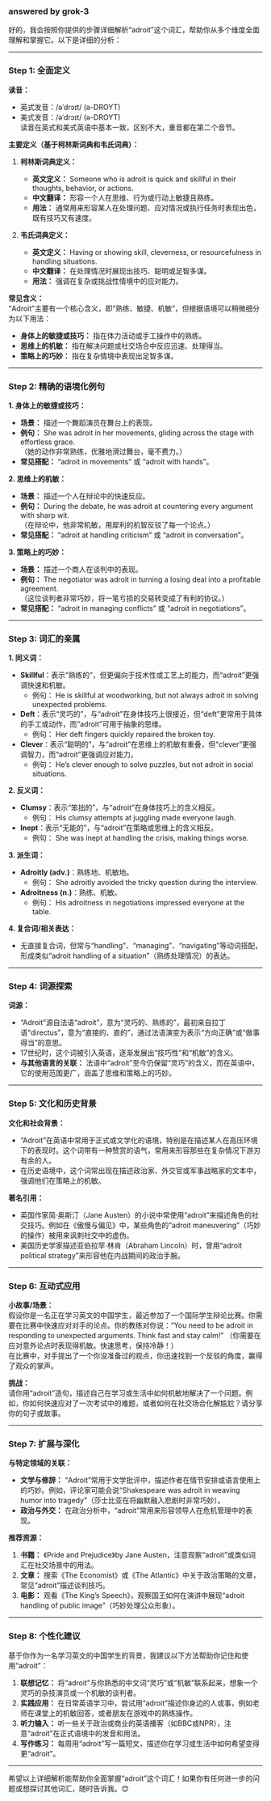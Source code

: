 ### answered by grok-3
好的，我会按照你提供的步骤详细解析“adroit”这个词汇，帮助你从多个维度全面理解和掌握它。以下是详细的分析：

---

### Step 1: 全面定义

**读音：**  
- 英式发音：/əˈdrɔɪt/ (ə-DROYT)  
- 美式发音：/əˈdrɔɪt/ (ə-DROYT)  
读音在英式和美式英语中基本一致，区别不大，重音都在第二个音节。

**主要定义（基于柯林斯词典和韦氏词典）：**

1. **柯林斯词典定义：**  
   - **英文定义：** Someone who is adroit is quick and skillful in their thoughts, behavior, or actions.  
   - **中文翻译：** 形容一个人在思维、行为或行动上敏捷且熟练。  
   - **用法：** 通常用来形容某人在处理问题、应对情况或执行任务时表现出色，既有技巧又有速度。

2. **韦氏词典定义：**  
   - **英文定义：** Having or showing skill, cleverness, or resourcefulness in handling situations.  
   - **中文翻译：** 在处理情况时展现出技巧、聪明或足智多谋。  
   - **用法：** 强调在复杂或挑战性情境中的应对能力。

**常见含义：**  
“Adroit”主要有一个核心含义，即“熟练、敏捷、机敏”，但根据语境可以稍微细分为以下用法：  
- **身体上的敏捷或技巧：** 指在体力活动或手工操作中的熟练。  
- **思维上的机敏：** 指在解决问题或社交场合中反应迅速、处理得当。  
- **策略上的巧妙：** 指在复杂情境中表现出足智多谋。

---

### Step 2: 精确的语境化例句

**1. 身体上的敏捷或技巧：**  
- **场景：** 描述一个舞蹈演员在舞台上的表现。  
- **例句：** She was adroit in her movements, gliding across the stage with effortless grace.  
  （她的动作非常熟练，优雅地滑过舞台，毫不费力。）  
- **常见搭配：** “adroit in movements” 或 “adroit with hands”。

**2. 思维上的机敏：**  
- **场景：** 描述一个人在辩论中的快速反应。  
- **例句：** During the debate, he was adroit at countering every argument with sharp wit.  
  （在辩论中，他非常机敏，用犀利的机智反驳了每一个论点。）  
- **常见搭配：** “adroit at handling criticism” 或 “adroit in conversation”。

**3. 策略上的巧妙：**  
- **场景：** 描述一个商人在谈判中的表现。  
- **例句：** The negotiator was adroit in turning a losing deal into a profitable agreement.  
  （这位谈判者非常巧妙，将一笔亏损的交易转变成了有利的协议。）  
- **常见搭配：** “adroit in managing conflicts” 或 “adroit in negotiations”。

---

### Step 3: 词汇的亲属

**1. 同义词：**  
- **Skillful**：表示“熟练的”，但更偏向于技术性或工艺上的能力，而“adroit”更强调快速和机敏。  
  - 例句： He is skillful at woodworking, but not always adroit in solving unexpected problems.  
- **Deft**：表示“灵巧的”，与“adroit”在身体技巧上很接近，但“deft”更常用于具体的手工或动作，而“adroit”可用于抽象的思维。  
  - 例句： Her deft fingers quickly repaired the broken toy.  
- **Clever**：表示“聪明的”，与“adroit”在思维上的机敏有重叠，但“clever”更强调智力，而“adroit”更强调应对能力。  
  - 例句： He’s clever enough to solve puzzles, but not adroit in social situations.  

**2. 反义词：**  
- **Clumsy**：表示“笨拙的”，与“adroit”在身体技巧上的含义相反。  
  - 例句： His clumsy attempts at juggling made everyone laugh.  
- **Inept**：表示“无能的”，与“adroit”在策略或思维上的含义相反。  
  - 例句： She was inept at handling the crisis, making things worse.  

**3. 派生词：**  
- **Adroitly (adv.)**：熟练地、机敏地。  
  - 例句： She adroitly avoided the tricky question during the interview.  
- **Adroitness (n.)**：熟练、机敏。  
  - 例句： His adroitness in negotiations impressed everyone at the table.  

**4. 复合词/相关表达：**  
- 无直接复合词，但常与“handling”、“managing”、“navigating”等动词搭配，形成类似“adroit handling of a situation”（熟练处理情况）的表达。

---

### Step 4: 词源探索

**词源：**  
- “Adroit”源自法语“adroit”，意为“灵巧的、熟练的”，最初来自拉丁语“directus”，意为“直接的、直的”，通过法语演变为表示“方向正确”或“做事得当”的意思。  
- 17世纪时，这个词被引入英语，逐渐发展出“技巧性”和“机敏”的含义。  
- **与其他语言的关联：** 法语中“adroit”至今仍保留“灵巧”的含义，而在英语中，它的使用范围更广，涵盖了思维和策略上的巧妙。

---

### Step 5: 文化和历史背景

**文化和社会背景：**  
- “Adroit”在英语中常用于正式或文学化的语境，特别是在描述某人在高压环境下的表现时。这个词带有一种赞赏的语气，常用来形容那些在复杂情况下游刃有余的人。  
- 在历史语境中，这个词常出现在描述政治家、外交官或军事战略家的文本中，强调他们在策略上的机敏。  

**著名引用：**  
- 英国作家简·奥斯汀（Jane Austen）的小说中常使用“adroit”来描述角色的社交技巧。例如在《傲慢与偏见》中，某些角色的“adroit maneuvering”（巧妙的操作）被用来讽刺社交中的虚伪。  
- 美国历史学家描述亚伯拉罕·林肯（Abraham Lincoln）时，曾用“adroit political strategy”来形容他在内战期间的政治手腕。

---

### Step 6: 互动式应用

**小故事/场景：**  
假设你是一名正在学习英文的中国学生，最近参加了一个国际学生辩论比赛。你需要在比赛中快速应对对手的论点。你的教练对你说：“You need to be adroit in responding to unexpected arguments. Think fast and stay calm!” （你需要在应对意外论点时表现得机敏。快速思考，保持冷静！）  
在比赛中，对手提出了一个你没准备过的观点，你迅速找到一个反驳的角度，赢得了观众的掌声。  

**挑战：**  
请你用“adroit”造句，描述自己在学习或生活中如何机敏地解决了一个问题。例如，你如何快速应对了一次考试中的难题，或者如何在社交场合化解尴尬？请分享你的句子或故事。

---

### Step 7: 扩展与深化

**与特定领域的关联：**  
- **文学与修辞：** “Adroit”常用于文学批评中，描述作者在情节安排或语言使用上的巧妙。例如，评论家可能会说“Shakespeare was adroit in weaving humor into tragedy”（莎士比亚在将幽默融入悲剧时非常巧妙）。  
- **政治与外交：** 在政治分析中，“adroit”常用来形容领导人在危机管理中的表现。  

**推荐资源：**  
1. **书籍：** 《Pride and Prejudice》by Jane Austen，注意观察“adroit”或类似词汇在社交场景中的用法。  
2. **文章：** 搜索《The Economist》或《The Atlantic》中关于政治策略的文章，常见“adroit”描述谈判技巧。  
3. **电影：** 观看《The King’s Speech》，观察国王如何在演讲中展现“adroit handling of public image”（巧妙处理公众形象）。  

---

### Step 8: 个性化建议

基于你作为一名学习英文的中国学生的背景，我建议以下方法帮助你记住和使用“adroit”：  
1. **联想记忆：** 将“adroit”与你熟悉的中文词“灵巧”或“机敏”联系起来，想象一个灵巧的杂技演员或一个机敏的谈判者。  
2. **实践应用：** 在日常英语学习中，尝试用“adroit”描述你身边的人或事，例如老师在课堂上的机敏回答，或者朋友在游戏中的熟练操作。  
3. **听力输入：** 听一些关于政治或商业的英语播客（如BBC或NPR），注意“adroit”在正式语境中的发音和用法。  
4. **写作练习：** 每周用“adroit”写一篇短文，描述你在学习或生活中如何希望变得更“adroit”。  

---

希望以上详细解析能帮助你全面掌握“adroit”这个词汇！如果你有任何进一步的问题或想探讨其他词汇，随时告诉我。😊